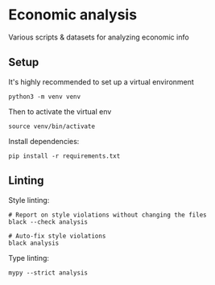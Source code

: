 # Economic analysis

Various scripts & datasets for analyzing economic info

## Setup

It's highly recommended to set up a virtual environment

```
python3 -m venv venv
```

Then to activate the virtual env

```
source venv/bin/activate
```

Install dependencies:

```
pip install -r requirements.txt
```

## Linting

Style linting:

```
# Report on style violations without changing the files
black --check analysis

# Auto-fix style violations
black analysis
```

Type linting:

```
mypy --strict analysis
```
